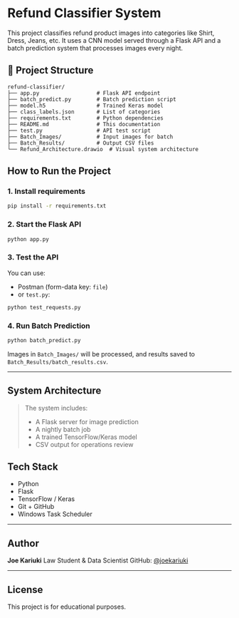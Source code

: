 # Refund Classifier System

This project classifies refund product images into categories like Shirt, Dress, Jeans, etc. It uses a CNN model served through a Flask API and a batch prediction system that processes images every night.

## 📁 Project Structure

```
refund-classifier/
├── app.py                  # Flask API endpoint
├── batch_predict.py        # Batch prediction script
├── model.h5                # Trained Keras model
├── class_labels.json       # List of categories
├── requirements.txt        # Python dependencies
├── README.md               # This documentation
├── test.py                 # API test script
├── Batch_Images/           # Input images for batch
├── Batch_Results/          # Output CSV files
└── Refund_Architecture.drawio  # Visual system architecture
```
## How to Run the Project

### 1. Install requirements

```bash
pip install -r requirements.txt
```

### 2. Start the Flask API

```bash
python app.py
```

### 3. Test the API

You can use:

* Postman (form-data key: `file`)
* or `test.py`:

```bash
python test_requests.py
```

### 4. Run Batch Prediction

```bash
python batch_predict.py
```

Images in `Batch_Images/` will be processed, and results saved to `Batch_Results/batch_results.csv`.

---

## System Architecture



> The system includes:
>
> * A Flask server for image prediction
> * A nightly batch job
> * A trained TensorFlow/Keras model
> * CSV output for operations review

## Tech Stack

* Python
* Flask
* TensorFlow / Keras
* Git + GitHub
* Windows Task Scheduler

---

## Author

**Joe Kariuki**
Law Student & Data Scientist
GitHub: [@joekariuki](https://github.com/joe2003-kariz)

---

## License

This project is for educational purposes.
